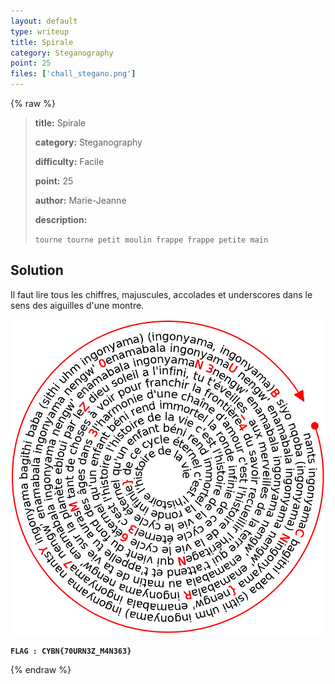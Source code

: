 ```yaml
---
layout: default
type: writeup
title: Spirale
category: Steganography
point: 25
files: ['chall_stegano.png']
---
```


{% raw %}
> **title:** Spirale
>
> **category:** Steganography
>
> **difficulty:** Facile
>
> **point:** 25
>
> **author:** Marie-Jeanne
>
> **description:**
>
> `tourne tourne petit moulin frappe frappe petite main`
>
> 

## Solution

Il faut lire tous les chiffres, majuscules, accolades et underscores dans le sens des aiguilles d'une montre.

![Flag](images/flag.png)

**`FLAG : CYBN{70URN3Z_M4N363}`**

{% endraw %}

